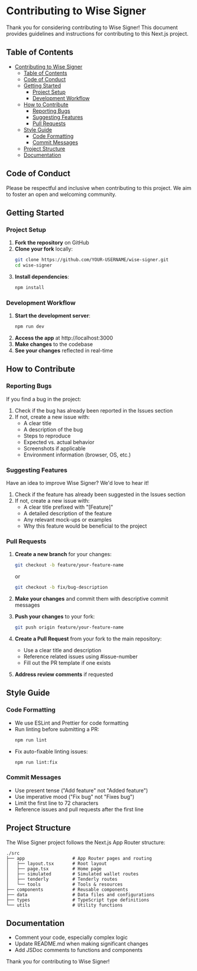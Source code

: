 # Contributing to Wise Signer

Thank you for considering contributing to Wise Signer! This document provides guidelines and instructions for contributing to this Next.js project.

## Table of Contents

- [Contributing to Wise Signer](#contributing-to-wise-signer)
  - [Table of Contents](#table-of-contents)
  - [Code of Conduct](#code-of-conduct)
  - [Getting Started](#getting-started)
    - [Project Setup](#project-setup)
    - [Development Workflow](#development-workflow)
  - [How to Contribute](#how-to-contribute)
    - [Reporting Bugs](#reporting-bugs)
    - [Suggesting Features](#suggesting-features)
    - [Pull Requests](#pull-requests)
  - [Style Guide](#style-guide)
    - [Code Formatting](#code-formatting)
    - [Commit Messages](#commit-messages)
  - [Project Structure](#project-structure)
  - [Documentation](#documentation)

## Code of Conduct

Please be respectful and inclusive when contributing to this project. We aim to foster an open and welcoming community.

## Getting Started

### Project Setup

1. **Fork the repository** on GitHub
2. **Clone your fork** locally:
   ```bash
   git clone https://github.com/YOUR-USERNAME/wise-signer.git
   cd wise-signer
   ```
3. **Install dependencies**:
   ```bash
   npm install
   ```

### Development Workflow

1. **Start the development server**:
   ```bash
   npm run dev
   ```
2. **Access the app** at http://localhost:3000
3. **Make changes** to the codebase
4. **See your changes** reflected in real-time

## How to Contribute

### Reporting Bugs

If you find a bug in the project:

1. Check if the bug has already been reported in the Issues section
2. If not, create a new issue with:
   - A clear title
   - A description of the bug
   - Steps to reproduce
   - Expected vs. actual behavior
   - Screenshots if applicable
   - Environment information (browser, OS, etc.)

### Suggesting Features

Have an idea to improve Wise Signer? We'd love to hear it!

1. Check if the feature has already been suggested in the Issues section
2. If not, create a new issue with:
   - A clear title prefixed with "[Feature]"
   - A detailed description of the feature
   - Any relevant mock-ups or examples
   - Why this feature would be beneficial to the project

### Pull Requests

1. **Create a new branch** for your changes:

   ```bash
   git checkout -b feature/your-feature-name
   ```

   or

   ```bash
   git checkout -b fix/bug-description
   ```

2. **Make your changes** and commit them with descriptive commit messages

3. **Push your changes** to your fork:

   ```bash
   git push origin feature/your-feature-name
   ```

4. **Create a Pull Request** from your fork to the main repository:

   - Use a clear title and description
   - Reference related issues using #issue-number
   - Fill out the PR template if one exists

5. **Address review comments** if requested

## Style Guide

### Code Formatting

- We use ESLint and Prettier for code formatting
- Run linting before submitting a PR:
  ```bash
  npm run lint
  ```
- Fix auto-fixable linting issues:
  ```bash
  npm run lint:fix
  ```

### Commit Messages

- Use present tense ("Add feature" not "Added feature")
- Use imperative mood ("Fix bug" not "Fixes bug")
- Limit the first line to 72 characters
- Reference issues and pull requests after the first line

## Project Structure

The Wise Signer project follows the Next.js App Router structure:

```
./src
├── app                  # App Router pages and routing
│   ├── layout.tsx       # Root layout
│   ├── page.tsx         # Home page
│   ├── simulated        # Simulated wallet routes
│   ├── tenderly         # Tenderly routes
│   └── tools            # Tools & resources
├── components           # Reusable components
├── data                 # Data files and configurations
├── types                # TypeScript type definitions
└── utils                # Utility functions
```

## Documentation

- Comment your code, especially complex logic
- Update README.md when making significant changes
- Add JSDoc comments to functions and components

Thank you for contributing to Wise Signer!

